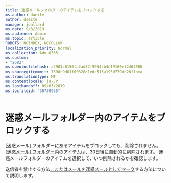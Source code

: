 ```yaml
---
title: 迷惑メールフォルダーのアイテムをブロックする
ms.author: daeite
author: daeite
manager: joallard
ms.date: 9/3/2019
ms.audience: Admin
ms.topic: article
ROBOTS: NOINDEX, NOFOLLOW
localization_priority: Normal
ms.collection: Adm_O365
ms.custom:
- "2682"
ms.openlocfilehash: a2901c0156fa2ad32f9954cb4e19160ef2404086
ms.sourcegitcommit: 7398c9d81f00328d1edc515a195d779dd28f1bea
ms.translationtype: MT
ms.contentlocale: ja-JP
ms.lasthandoff: 09/03/2019
ms.locfileid: "36730935"
---
```

# <a name="blocking-items-in-your-junk-email-folder"></a>迷惑メールフォルダー内のアイテムをブロックする

[迷惑メール] フォルダーにあるアイテムをブロックしても、削除されません。 [[迷惑メール] フォルダー](https://outlook.live.com/mail/junkemail)内のアイテムは、30日後に自動的に削除されます。 迷惑メールフォルダーのアイテムを選択して、いつ削除されるかを確認します。

送信者を禁止する方法[、またはメールを迷惑メールとしてマーク](https://support.office.com/article/a3ece97b-82f8-4a5e-9ac3-e92fa6427ae4)する方法について説明します。